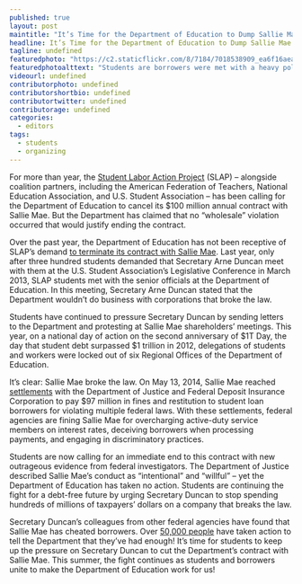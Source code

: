 ```yaml
---
published: true
layout: post
maintitle: "It’s Time for the Department of Education to Dump Sallie Mae - {Young}ist"
headline: It’s Time for the Department of Education to Dump Sallie Mae
tagline: undefined
featuredphoto: "https://c2.staticflickr.com/8/7184/7018538909_ea6f16aea9_z.jpg"
featuredphotoalttext: "Students are borrowers were met with a heavy police presence at the Sallie Mae shareholders’ meeting in Newark, Delaware, in May 2013."
videourl: undefined
contributorphoto: undefined
contributorshortbio: undefined
contributortwitter: undefined
contributorage: undefined
categories: 
  - editors
tags: 
  - students
  - organizing
---
```


For more than year, the [Student Labor Action Project](http://www.studentlabor.org/) (SLAP) – alongside coalition partners, including the American Federation of Teachers, National Education Association, and U.S. Student Association – has been calling for the Department of Education to cancel its $100 million annual contract with Sallie Mae. But the Department has claimed that no “wholesale” violation occurred that would justify ending the contract.

Over the past year, the Department of Education has not been receptive of SLAP’s demand [to terminate its contract with Sallie Mae](http://afl.salsalabs.com/o/4023/c/33/p/dia/action3/common/public/?action_KEY=7039&track=NAT_140514_SallieMaeDeptofEdRedux_FB). Last year, only after three hundred students demanded that Secretary Arne Duncan meet with them at the U.S. Student Association’s Legislative Conference in March 2013, SLAP students met with the senior officials at the Department of Education. In this meeting, Secretary Arne Duncan stated that the Department wouldn’t do business with corporations that broke the law. 

Students have continued to pressure Secretary Duncan by sending letters to the Department and protesting at Sallie Mae shareholders’ meetings. This year, on a national day of action on the second anniversary of $1T Day, the day that student debt surpassed $1 trillion in 2012, delegations of students and workers were locked out of six Regional Offices of the Department of Education.

It’s clear: Sallie Mae broke the law. On May 13, 2014, Sallie Mae reached [settlements](http://www.fdic.gov/news/news/press/2014/pr14033.html) with the Department of Justice and Federal Deposit Insurance Corporation to pay $97 million in fines and restitution to student loan borrowers for violating multiple federal laws. With these settlements, federal agencies are fining Sallie Mae for overcharging active-duty service members on interest rates, deceiving borrowers when processing payments, and engaging in discriminatory practices.

Students are now calling for an immediate end to this contract with new outrageous evidence from federal investigators. The Department of Justice described Sallie Mae’s conduct as “intentional” and “willful” – yet the Department of Education has taken no action. Students are continuing the fight for a debt-free future by urging Secretary Duncan to stop spending hundreds of millions of taxpayers’ dollars on a company that breaks the law.

Secretary Duncan’s colleagues from other federal agencies have found that Sallie Mae has cheated borrowers. Over [50,000 people](http://www.huffingtonpost.com/2014/05/22/sallie-mae-arne-duncan-afl-cio_n_5375287.html?1400794548) have taken action to tell the Department that they’ve had enough! It’s time for students to keep up the pressure on Secretary Duncan to cut the Department’s contract with Sallie Mae. This summer, the fight continues as students and borrowers unite to make the Department of Education work for us! 
